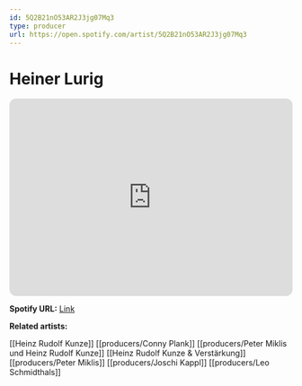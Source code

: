 ```yaml
---
id: 5Q2B21nO53AR2J3jg07Mq3
type: producer
url: https://open.spotify.com/artist/5Q2B21nO53AR2J3jg07Mq3
---
```

# Heiner Lurig

<iframe style="border-radius:12px" src="https://open.spotify.com/embed/artist/5Q2B21nO53AR2J3jg07Mq3" width="100%" height="352" frameBorder="0" allowfullscreen="" allow="autoplay; clipboard-write; encrypted-media; fullscreen; picture-in-picture" loading="lazy"></iframe>

**Spotify URL:** [Link](https://open.spotify.com/artist/5Q2B21nO53AR2J3jg07Mq3)

**Related artists:**

[[Heinz Rudolf Kunze]]
[[producers/Conny Plank]]
[[producers/Peter Miklis und Heinz Rudolf Kunze]]
[[Heinz Rudolf Kunze & Verstärkung]]
[[producers/Peter Miklis]]
[[producers/Joschi Kappl]]
[[producers/Leo Schmidthals]]
